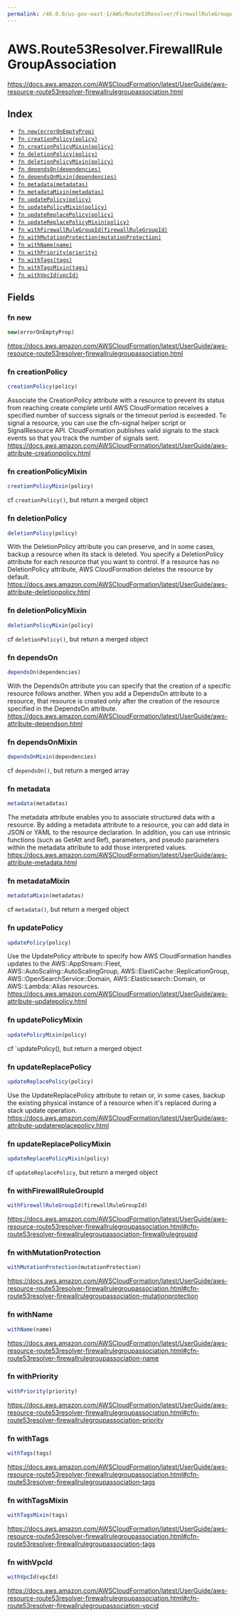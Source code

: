 ```yaml
---
permalink: /48.0.0/us-gov-east-1/AWS/Route53Resolver/FirewallRuleGroupAssociation/
---
```


# AWS.Route53Resolver.FirewallRuleGroupAssociation

https://docs.aws.amazon.com/AWSCloudFormation/latest/UserGuide/aws-resource-route53resolver-firewallrulegroupassociation.html

## Index

* [`fn new(errorOnEmptyProp)`](#fn-new)
* [`fn creationPolicy(policy)`](#fn-creationpolicy)
* [`fn creationPolicyMixin(policy)`](#fn-creationpolicymixin)
* [`fn deletionPolicy(policy)`](#fn-deletionpolicy)
* [`fn deletionPolicyMixin(policy)`](#fn-deletionpolicymixin)
* [`fn dependsOn(dependencies)`](#fn-dependson)
* [`fn dependsOnMixin(dependencies)`](#fn-dependsonmixin)
* [`fn metadata(metadatas)`](#fn-metadata)
* [`fn metadataMixin(metadatas)`](#fn-metadatamixin)
* [`fn updatePolicy(policy)`](#fn-updatepolicy)
* [`fn updatePolicyMixin(policy)`](#fn-updatepolicymixin)
* [`fn updateReplacePolicy(policy)`](#fn-updatereplacepolicy)
* [`fn updateReplacePolicyMixin(policy)`](#fn-updatereplacepolicymixin)
* [`fn withFirewallRuleGroupId(firewallRuleGroupId)`](#fn-withfirewallrulegroupid)
* [`fn withMutationProtection(mutationProtection)`](#fn-withmutationprotection)
* [`fn withName(name)`](#fn-withname)
* [`fn withPriority(priority)`](#fn-withpriority)
* [`fn withTags(tags)`](#fn-withtags)
* [`fn withTagsMixin(tags)`](#fn-withtagsmixin)
* [`fn withVpcId(vpcId)`](#fn-withvpcid)

## Fields

### fn new

```ts
new(errorOnEmptyProp)
```

https://docs.aws.amazon.com/AWSCloudFormation/latest/UserGuide/aws-resource-route53resolver-firewallrulegroupassociation.html

### fn creationPolicy

```ts
creationPolicy(policy)
```

Associate the CreationPolicy attribute with a resource to prevent its status from reaching create complete until AWS CloudFormation receives a specified number of success signals or the timeout period is exceeded. To signal a resource, you can use the cfn-signal helper script or SignalResource API. CloudFormation publishes valid signals to the stack events so that you track the number of signals sent. 
https://docs.aws.amazon.com/AWSCloudFormation/latest/UserGuide/aws-attribute-creationpolicy.html

### fn creationPolicyMixin

```ts
creationPolicyMixin(policy)
```

cf `creationPolicy()`, but return a merged object

### fn deletionPolicy

```ts
deletionPolicy(policy)
```

With the DeletionPolicy attribute you can preserve, and in some cases, backup a resource when its stack is deleted. You specify a DeletionPolicy attribute for each resource that you want to control. If a resource has no DeletionPolicy attribute, AWS CloudFormation deletes the resource by default. 
https://docs.aws.amazon.com/AWSCloudFormation/latest/UserGuide/aws-attribute-deletionpolicy.html

### fn deletionPolicyMixin

```ts
deletionPolicyMixin(policy)
```

cf `deletionPolicy()`, but return a merged object

### fn dependsOn

```ts
dependsOn(dependencies)
```

With the DependsOn attribute you can specify that the creation of a specific resource follows another. When you add a DependsOn attribute to a resource, that resource is created only after the creation of the resource specified in the DependsOn attribute. 
https://docs.aws.amazon.com/AWSCloudFormation/latest/UserGuide/aws-attribute-dependson.html

### fn dependsOnMixin

```ts
dependsOnMixin(dependencies)
```

cf `dependsOn()`, but return a merged array

### fn metadata

```ts
metadata(metadatas)
```

The metadata attribute enables you to associate structured data with a resource. By adding a metadata attribute to a resource, you can add data in JSON or YAML to the resource declaration. In addition, you can use intrinsic functions (such as GetAtt and Ref), parameters, and pseudo parameters within the metadata attribute to add those interpreted values. 
https://docs.aws.amazon.com/AWSCloudFormation/latest/UserGuide/aws-attribute-metadata.html

### fn metadataMixin

```ts
metadataMixin(metadatas)
```

cf `metadata()`, but return a merged object

### fn updatePolicy

```ts
updatePolicy(policy)
```

Use the UpdatePolicy attribute to specify how AWS CloudFormation handles updates to the AWS::AppStream::Fleet, AWS::AutoScaling::AutoScalingGroup, AWS::ElastiCache::ReplicationGroup, AWS::OpenSearchService::Domain, AWS::Elasticsearch::Domain, or AWS::Lambda::Alias resources. 
https://docs.aws.amazon.com/AWSCloudFormation/latest/UserGuide/aws-attribute-updatepolicy.html

### fn updatePolicyMixin

```ts
updatePolicyMixin(policy)
```

cf `updatePolicy(), but return a merged object

### fn updateReplacePolicy

```ts
updateReplacePolicy(policy)
```

Use the UpdateReplacePolicy attribute to retain or, in some cases, backup the existing physical instance of a resource when it's replaced during a stack update operation. 
https://docs.aws.amazon.com/AWSCloudFormation/latest/UserGuide/aws-attribute-updatereplacepolicy.html

### fn updateReplacePolicyMixin

```ts
updateReplacePolicyMixin(policy)
```

cf `updateReplacePolicy`, but return a merged object

### fn withFirewallRuleGroupId

```ts
withFirewallRuleGroupId(firewallRuleGroupId)
```

https://docs.aws.amazon.com/AWSCloudFormation/latest/UserGuide/aws-resource-route53resolver-firewallrulegroupassociation.html#cfn-route53resolver-firewallrulegroupassociation-firewallrulegroupid

### fn withMutationProtection

```ts
withMutationProtection(mutationProtection)
```

https://docs.aws.amazon.com/AWSCloudFormation/latest/UserGuide/aws-resource-route53resolver-firewallrulegroupassociation.html#cfn-route53resolver-firewallrulegroupassociation-mutationprotection

### fn withName

```ts
withName(name)
```

https://docs.aws.amazon.com/AWSCloudFormation/latest/UserGuide/aws-resource-route53resolver-firewallrulegroupassociation.html#cfn-route53resolver-firewallrulegroupassociation-name

### fn withPriority

```ts
withPriority(priority)
```

https://docs.aws.amazon.com/AWSCloudFormation/latest/UserGuide/aws-resource-route53resolver-firewallrulegroupassociation.html#cfn-route53resolver-firewallrulegroupassociation-priority

### fn withTags

```ts
withTags(tags)
```

https://docs.aws.amazon.com/AWSCloudFormation/latest/UserGuide/aws-resource-route53resolver-firewallrulegroupassociation.html#cfn-route53resolver-firewallrulegroupassociation-tags

### fn withTagsMixin

```ts
withTagsMixin(tags)
```

https://docs.aws.amazon.com/AWSCloudFormation/latest/UserGuide/aws-resource-route53resolver-firewallrulegroupassociation.html#cfn-route53resolver-firewallrulegroupassociation-tags

### fn withVpcId

```ts
withVpcId(vpcId)
```

https://docs.aws.amazon.com/AWSCloudFormation/latest/UserGuide/aws-resource-route53resolver-firewallrulegroupassociation.html#cfn-route53resolver-firewallrulegroupassociation-vpcid